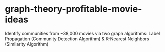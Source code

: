 # graph-theory-profitable-movie-ideas
Identify communities from ~38,000 movies via two graph algorithms: Label Propagation (Community Detection Algorithm) &amp; K-Nearest Neighbors (Similarity Algorithm) 
